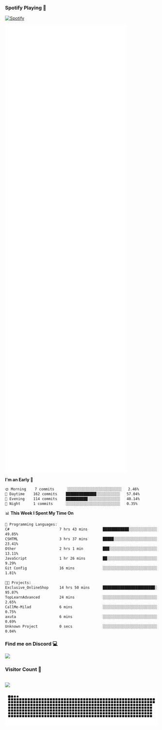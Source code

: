 ### Spotify Playing 🎵
[![Spotify](https://spotify-livestats-callme-milad.vercel.app/api/spotify)](https://open.spotify.com/user/314mrt6dxn5cqoxklh3thbwlr6by)

<img align="center" src="/github-metrics.svg" alt="Metrics" width="400">

<!--START_SECTION:waka-->
**I'm an Early 🐤** 

```text
🌞 Morning    7 commits      ░░░░░░░░░░░░░░░░░░░░░░░░░   2.46% 
🌆 Daytime    162 commits    ██████████████░░░░░░░░░░░   57.04% 
🌃 Evening    114 commits    ██████████░░░░░░░░░░░░░░░   40.14% 
🌙 Night      1 commits      ░░░░░░░░░░░░░░░░░░░░░░░░░   0.35%

```


📊 **This Week I Spent My Time On** 

```text
💬 Programming Languages: 
C#                       7 hrs 43 mins       ████████████░░░░░░░░░░░░░   49.85% 
CSHTML                   3 hrs 37 mins       █████░░░░░░░░░░░░░░░░░░░░   23.41% 
Other                    2 hrs 1 min         ███░░░░░░░░░░░░░░░░░░░░░░   13.11% 
JavaScript               1 hr 26 mins        ██░░░░░░░░░░░░░░░░░░░░░░░   9.29% 
Git Config               16 mins             ░░░░░░░░░░░░░░░░░░░░░░░░░   1.81%

🐱‍💻 Projects: 
Exclusive_OnlineShop     14 hrs 50 mins      ████████████████████████░   95.87% 
TopLearnAdvanced         24 mins             ░░░░░░░░░░░░░░░░░░░░░░░░░   2.65% 
CallMe-Milad             6 mins              ░░░░░░░░░░░░░░░░░░░░░░░░░   0.75% 
axuta                    6 mins              ░░░░░░░░░░░░░░░░░░░░░░░░░   0.69% 
Unknown Project          0 secs              ░░░░░░░░░░░░░░░░░░░░░░░░░   0.04%

```


<!--END_SECTION:waka-->

### Find me on Discord 💻
<a href="https://discord.gg/pQVcABAxAy" rel="nofollow"> 
  <img src="https://discord.c99.nl/widget/theme-3/977957889358573609.png" data-canonical-src="https://discord.c99.nl/widget/theme-3/977957889358573609.png" style="max-width: 100%;"></a>

### Visitor Count 🔢
<p align="left"> 
  <br>
  <img src="https://profile-counter.glitch.me/callme-devil/count.svg" />
</p>

<img src="https://github.com/callme-devil/callme-devil/blob/output/github-contribution-grid-snake.svg" alt="snake" style="max-width: 100%;">
